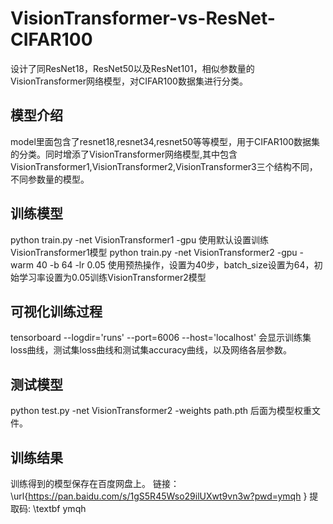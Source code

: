 # VisionTransformer-vs-ResNet-CIFAR100
 设计了同ResNet18，ResNet50以及ResNet101，相似参数量的VisionTransformer网络模型，对CIFAR100数据集进行分类。

## 模型介绍
model里面包含了resnet18,resnet34,resnet50等等模型，用于CIFAR100数据集的分类。同时增添了VisionTransformer网络模型,其中包含VisionTransformer1,VisionTransformer2,VisionTransformer3三个结构不同，不同参数量的模型。

## 训练模型
python train.py -net VisionTransformer1 -gpu 
使用默认设置训练VisionTransformer1模型
python train.py -net VisionTransformer2 -gpu -warm 40 -b 64 -lr 0.05
使用预热操作，设置为40步，batch_size设置为64，初始学习率设置为0.05训练VisionTransformer2模型

## 可视化训练过程
tensorboard --logdir='runs' --port=6006 --host='localhost'
会显示训练集loss曲线，测试集loss曲线和测试集accuracy曲线，以及网络各层参数。

## 测试模型
python test.py -net VisionTransformer2 -weights path.pth
后面为模型权重文件。

## 训练结果
训练得到的模型保存在百度网盘上。
链接：\url{https://pan.baidu.com/s/1gS5R45Wso29ilUXwt9vn3w?pwd=ymqh }
提取码: \textbf ymqh
                
                


